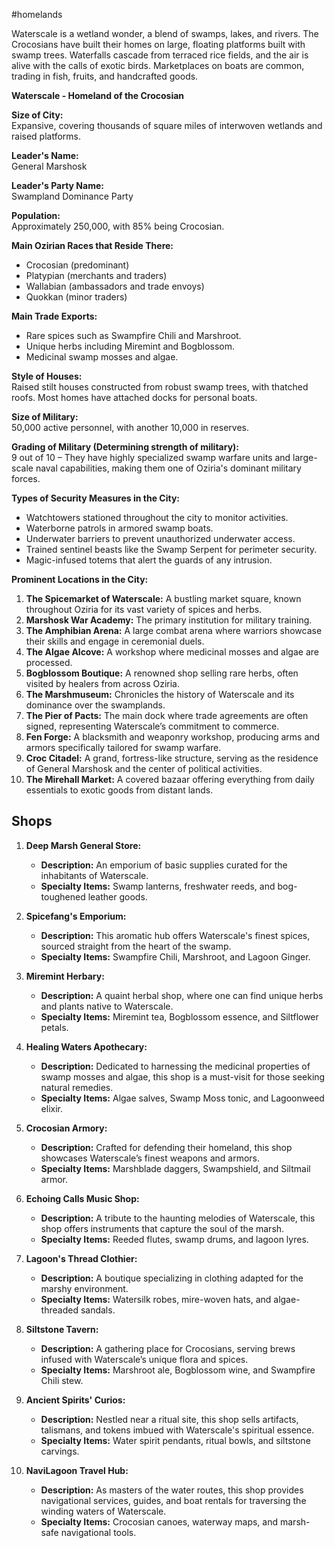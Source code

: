 #homelands 

Waterscale is a wetland wonder, a blend of swamps, lakes, and rivers. The Crocosians have built their homes on large, floating platforms built with swamp trees. Waterfalls cascade from terraced rice fields, and the air is alive with the calls of exotic birds. Marketplaces on boats are common, trading in fish, fruits, and handcrafted goods.

**Waterscale - Homeland of the Crocosian**

**Size of City:**  
Expansive, covering thousands of square miles of interwoven wetlands and raised platforms.

**Leader's Name:**  
General Marshosk

**Leader's Party Name:**  
Swampland Dominance Party

**Population:**  
Approximately 250,000, with 85% being Crocosian.

**Main Ozirian Races that Reside There:**  
- Crocosian (predominant)
- Platypian (merchants and traders)
- Wallabian (ambassadors and trade envoys)
- Quokkan (minor traders)

**Main Trade Exports:**  
- Rare spices such as Swampfire Chili and Marshroot.
- Unique herbs including Miremint and Bogblossom.
- Medicinal swamp mosses and algae.

**Style of Houses:**  
Raised stilt houses constructed from robust swamp trees, with thatched roofs. Most homes have attached docks for personal boats.

**Size of Military:**  
50,000 active personnel, with another 10,000 in reserves.

**Grading of Military (Determining strength of military):**  
9 out of 10 – They have highly specialized swamp warfare units and large-scale naval capabilities, making them one of Oziria's dominant military forces.

**Types of Security Measures in the City:**  
- Watchtowers stationed throughout the city to monitor activities.
- Waterborne patrols in armored swamp boats.
- Underwater barriers to prevent unauthorized underwater access.
- Trained sentinel beasts like the Swamp Serpent for perimeter security.
- Magic-infused totems that alert the guards of any intrusion.

**Prominent Locations in the City:**  
1. **The Spicemarket of Waterscale:** A bustling market square, known throughout Oziria for its vast variety of spices and herbs.
2. **Marshosk War Academy:** The primary institution for military training.
3. **The Amphibian Arena:** A large combat arena where warriors showcase their skills and engage in ceremonial duels.
4. **The Algae Alcove:** A workshop where medicinal mosses and algae are processed.
5. **Bogblossom Boutique:** A renowned shop selling rare herbs, often visited by healers from across Oziria.
6. **The Marshmuseum:** Chronicles the history of Waterscale and its dominance over the swamplands.
7. **The Pier of Pacts:** The main dock where trade agreements are often signed, representing Waterscale’s commitment to commerce.
8. **Fen Forge:** A blacksmith and weaponry workshop, producing arms and armors specifically tailored for swamp warfare.
9. **Croc Citadel:** A grand, fortress-like structure, serving as the residence of General Marshosk and the center of political activities.
10. **The Mirehall Market:** A covered bazaar offering everything from daily essentials to exotic goods from distant lands.

## Shops

1. **Deep Marsh General Store:**
    
    - **Description:** An emporium of basic supplies curated for the inhabitants of Waterscale.
    - **Specialty Items:** Swamp lanterns, freshwater reeds, and bog-toughened leather goods.
      
2. **Spicefang's Emporium:**
    
    - **Description:** This aromatic hub offers Waterscale's finest spices, sourced straight from the heart of the swamp.
    - **Specialty Items:** Swampfire Chili, Marshroot, and Lagoon Ginger.
      
3. **Miremint Herbary:**
    
    - **Description:** A quaint herbal shop, where one can find unique herbs and plants native to Waterscale.
    - **Specialty Items:** Miremint tea, Bogblossom essence, and Siltflower petals.
      
4. **Healing Waters Apothecary:**
    
    - **Description:** Dedicated to harnessing the medicinal properties of swamp mosses and algae, this shop is a must-visit for those seeking natural remedies.
    - **Specialty Items:** Algae salves, Swamp Moss tonic, and Lagoonweed elixir.
      
5. **Crocosian Armory:**
    
    - **Description:** Crafted for defending their homeland, this shop showcases Waterscale’s finest weapons and armors.
    - **Specialty Items:** Marshblade daggers, Swampshield, and Siltmail armor.
      
6. **Echoing Calls Music Shop:**
    
    - **Description:** A tribute to the haunting melodies of Waterscale, this shop offers instruments that capture the soul of the marsh.
    - **Specialty Items:** Reeded flutes, swamp drums, and lagoon lyres.
      
7. **Lagoon's Thread Clothier:**
    
    - **Description:** A boutique specializing in clothing adapted for the marshy environment.
    - **Specialty Items:** Watersilk robes, mire-woven hats, and algae-threaded sandals.
      
8. **Siltstone Tavern:**
    
    - **Description:** A gathering place for Crocosians, serving brews infused with Waterscale’s unique flora and spices.
    - **Specialty Items:** Marshroot ale, Bogblossom wine, and Swampfire Chili stew.
      
9. **Ancient Spirits' Curios:**
    
    - **Description:** Nestled near a ritual site, this shop sells artifacts, talismans, and tokens imbued with Waterscale's spiritual essence.
    - **Specialty Items:** Water spirit pendants, ritual bowls, and siltstone carvings.
      
10. **NaviLagoon Travel Hub:**
    
    - **Description:** As masters of the water routes, this shop provides navigational services, guides, and boat rentals for traversing the winding waters of Waterscale.
    - **Specialty Items:** Crocosian canoes, waterway maps, and marsh-safe navigational tools.
      

